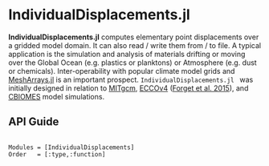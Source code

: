 # IndividualDisplacements.jl

**IndividualDisplacements.jl** computes elementary point displacements over a gridded model domain. It can also read / write them from / to file. A typical application is the simulation and analysis of materials drifting or moving over the Global Ocean (e.g. plastics or planktons) or Atmosphere (e.g. dust or chemicals). Inter-operability with popular climate model grids and [MeshArrays.jl](https://github.com/JuliaClimate/MeshArrays.jl) is an important prospect. `IndividualDisplacements.jl ` was initially designed in relation to [MITgcm](https://mitgcm.readthedocs.io/en/latest/?badge=latest), [ECCOv4](https://eccov4.readthedocs.io/en/latest/) ([Forget et al. 2015](https://doi.org/10.5194/gmd-8-3071-2015)), and [CBIOMES](https://cbiomes.readthedocs.io/en/latest/) model simulations.

## API Guide

```@index
```

```@autodocs
Modules = [IndividualDisplacements]
Order   = [:type,:function]
```

